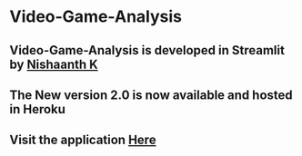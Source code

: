 # Video-Game-Analysis

## Video-Game-Analysis is developed in Streamlit by [Nishaanth K](https://www.linkedin.com/in/nishaanth-k)

## The New version 2.0 is now available and hosted in Heroku 

## Visit the application [Here](https://video-game-analysis-nish.herokuapp.com/)
